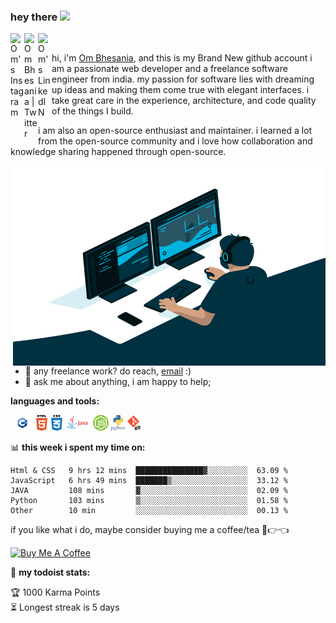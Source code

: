 ### hey there <img src="https://media.giphy.com/media/hvRJCLFzcasrR4ia7z/giphy.gif" width="25px">
<a href="https://www.instagram.com/om_bhesania/">
  <img align="left" alt="Om's Instagram" width="22px" src="https://raw.githubusercontent.com/hussainweb/hussainweb/main/icons/instagram.png" />
</a>
<a href="https://twitter.com/bhesania_om">
  <img align="left" alt="Om Bhesania | Twitter" width="22px" src="https://raw.githubusercontent.com/peterthehan/peterthehan/master/assets/twitter.svg" />
</a>
<a href="https://www.linkedin.com/in/om-bhesania-2159151b2/">
  <img align="left" alt="Om's LinkedIN" width="22px" src="https://raw.githubusercontent.com/peterthehan/peterthehan/master/assets/linkedin.svg" />
</a>


<br />

hi, i'm [Om Bhesania](om-bhesania), and this is my Brand New github account i am a passionate web developer and a freelance software engineer from india. my passion for software lies with dreaming up ideas and making them come true with elegant interfaces. i take great care in the experience, architecture, and code quality of the things I build.

i am also an open-source enthusiast and maintainer. i learned a lot from the open-source community and i love how collaboration and knowledge sharing happened through open-source.


  <img align="right" alt="GIF" src="https://raw.githubusercontent.com/om-bhesania/om-bhesania/main/ombhesania/code.gif" width="500" height="320" />
  
- 💼 any freelance work? do reach, [email](mailto:bhesaniaom@gmail.com) :)
- 💬 ask me about anything, i am happy to help;

**languages and tools:**  

<code><img height="25" src="https://raw.githubusercontent.com/om-bhesania/om-bhesania/main/ombhesania/C%2B%2B-Logo.wine.png"></code>
<code><img height="25" src="https://raw.githubusercontent.com/om-bhesania/om-bhesania/main/ombhesania/html%20css.png"></code>
<code><img height="25" src="https://raw.githubusercontent.com/om-bhesania/om-bhesania/main/ombhesania/java.png"></code>
<code><img height="25" src="https://raw.githubusercontent.com/om-bhesania/om-bhesania/main/ombhesania/node.png"></code>
<code><img height="25" src="https://raw.githubusercontent.com/om-bhesania/om-bhesania/main/ombhesania/python.png"></code>
<code><img height="25" src="https://raw.githubusercontent.com/om-bhesania/om-bhesania/main/ombhesania/git.png"></code>


📊 **this week i spent my time on:**
<!--START_SECTION:waka-->

```text
Html & CSS   9 hrs 12 mins  ███████████████▓░░░░░░░░░  63.09 %
JavaScript   6 hrs 49 mins  ███████▒░░░░░░░░░░░░░░░░░  33.12 %
JAVA         108 mins       ▓░░░░░░░░░░░░░░░░░░░░░░░░  02.09 %
Python       103 mins       ▒░░░░░░░░░░░░░░░░░░░░░░░░  01.58 %
Other        10 min         ░░░░░░░░░░░░░░░░░░░░░░░░░  00.13 %
```

<!--END_SECTION:waka-->

if you like what i do, maybe consider buying me a coffee/tea 🥺👉👈

<a href="https://www.buymeacoffee.com/OmBhesania" target="_blank"><img src="https://cdn.buymeacoffee.com/buttons/v2/default-red.png" alt="Buy Me A Coffee" width="150" ></a>

🚧 **my todoist stats:**
<!-- TODO-IST:START -->
🏆  1000 Karma Points                    
⏳  Longest streak is 5 days
<!-- TODO-IST:END -->

<!--
📈 my github stats

<p align="center"> <img src="https://github-readme-stats.vercel.app/api?username=om-bhesania&show_icons=true&theme=gotham" alt="om-bhesania" />-->
